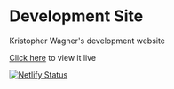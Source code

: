 # Development Site

Kristopher Wagner's development website

[Click here](https://kwagner.dev) to view it live

[![Netlify Status](https://api.netlify.com/api/v1/badges/e3a15c71-5b2a-4054-a019-1e60cda1d59a/deploy-status)](https://app.netlify.com/sites/kwagner-dev/deploys)
